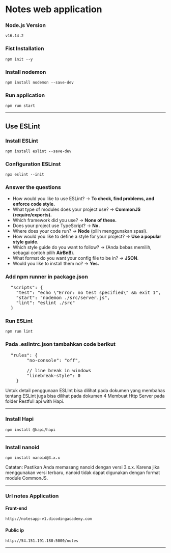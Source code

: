 # Notes web application

### Node.js Version
`v16.14.2`

### Fist Installation
`npm init --y`

### Install nodemon
`npm install nodemon --save-dev`

### Run application
`npm run start`

---

## Use ESLint

### Install ESLint
`npm install eslint --save-dev`

### Configuration ESLinst
`npx eslint --init`

### Answer the questions
* How would you like to use ESLint? -> <b>To check, find problems, and enforce code style.</b>
* What type of modules does your project use? -> <b>CommonJS (require/exports).</b>
* Which framework did you use? -> <b>None of these. </b>
* Does your project use TypeScript? -> <b>No.</b>
* Where does your code run? -> <b>Node</b> (pilih menggunakan spasi).
* How would you like to define a style for your project? -> <b>Use a popular style guide.</b>
* Which style guide do you want to follow? -> (Anda bebas memilih, sebagai contoh pilih <b>AirBnB</b>).
* What format do you want your config file to be in? -> <b>JSON</b>.
* Would you like to install them no? -> <b>Yes.</b>

### Add npm runner in <b>package.json</b>
<pre>
  "scripts": {
    "test": "echo \"Error: no test specified\" && exit 1",
    "start": "nodemon ./src/server.js",
    "lint": "eslint ./src"
  }
</pre>

### Run ESLint
`npm run lint`

### Pada .eslintrc.json tambahkan code berikut
<pre>
  "rules": {
        "no-console": "off",
        
        // line break in windows
        "linebreak-style": 0
    }
</pre>

Untuk detail penggunaan ESLInt bisa dilihat pada dokumen yang membahas tentang ESLint juga bisa dilihat 
pada dokumen 4 Membuat Http Server pada folder Restfull api with Hapi.

---

### Install Hapi
`npm install @hapi/hapi`

---

### Install nanoid
`npm install nanoid@3.x.x`

Catatan: Pastikan Anda memasang nanoid dengan versi 3.x.x. Karena jika menggunakan versi terbaru, nanoid tidak dapat digunakan dengan format module CommonJS.

---

### Url notes Application


#### Front-end
`http://notesapp-v1.dicodingacademy.com`

#### Public ip
`http://54.151.191.180:5000/notes`

---